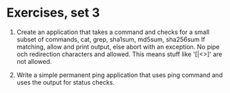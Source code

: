 # Exercises, set 3

1. Create an application that takes a command and checks for a small subset of commands, cat, grep, sha1sum, md5sum, sha256sum
If matching, allow and print output, else abort with an exception. No pipe och redirection characters and allowed. This means stuff like '[|<>]' are not allowed.

2. Write a simple permanent ping application that uses ping command and uses the output for status checks.
